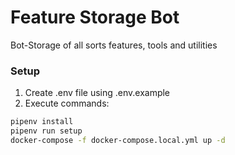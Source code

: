 # Feature Storage Bot

Bot-Storage of all sorts features, tools and utilities

### Setup
1. Create .env file using .env.example
2. Execute commands:
```bash
pipenv install
pipenv run setup
docker-compose -f docker-compose.local.yml up -d
```

